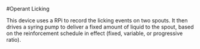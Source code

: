 #Operant Licking

This device uses a RPi to record the licking events on two spouts. It then drives a syring pump to deliver a fixed amount of liquid to the spout, based on the reinforcement schedule in effect (fixed, variable, or progressive ratio).  

